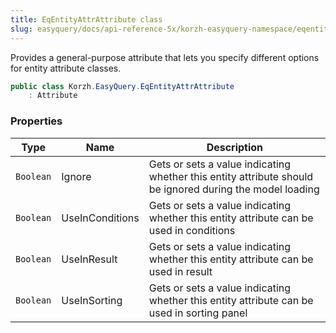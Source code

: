```yaml
---
title: EqEntityAttrAttribute class
slug: easyquery/docs/api-reference-5x/korzh-easyquery-namespace/eqentityattrattribute-class
---
```



Provides a general-purpose attribute that lets you specify different options for entity attribute classes.
```csharp
public class Korzh.EasyQuery.EqEntityAttrAttribute
    : Attribute

```

### Properties

| Type | Name | Description | 
| --- | --- | --- | 
| `Boolean` | Ignore | Gets or sets a value indicating whether this entity attribute should be ignored during the model loading | 
| `Boolean` | UseInConditions | Gets or sets a value indicating whether this entity attribute can be used in conditions | 
| `Boolean` | UseInResult | Gets or sets a value indicating whether this entity attribute can be used in result | 
| `Boolean` | UseInSorting | Gets or sets a value indicating whether this entity attribute can be used in sorting panel |